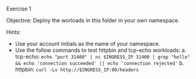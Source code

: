 Exercise 1

Objective: Deploy the worloads in this folder in your own namespace.

Hints:
* Use your account initials as the name of your namespace.
* Use the follow commands to test httpbin and tcp-echo workloads:
a. tcp-echo: `echo "port 31400" | nc $INGRESS_IP 31400 | grep "hello" && echo 'connection succeeded' || echo 'connection rejected'`
b. httpbin: `curl -Lv http://$INGRESS_IP:80/headers`


